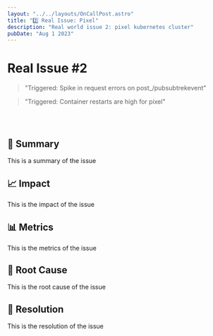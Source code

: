 ```yaml
---
layout: "../../layouts/OnCallPost.astro"
title: "2️⃣ Real Issue: Pixel"
description: "Real world issue 2: pixel kubernetes cluster"
pubDate: "Aug 1 2023"
---
```


# Real Issue #2

> "Triggered: <pixel> Spike in request errors on post_/pubsubtrekevent"

> "Triggered: <pixel> Container restarts are high for pixel"

<br>

```mermaid
```

## 📝 Summary

This is a summary of the issue

## 📈 Impact

This is the impact of the issue

## 📊 Metrics

This is the metrics of the issue

## 📝 Root Cause

This is the root cause of the issue

## 📝 Resolution

This is the resolution of the issue
